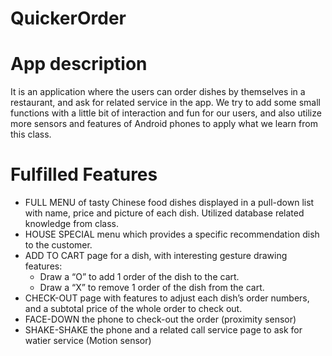 # QuickerOrder

# App description
It is an application where the users can order dishes by themselves in a restaurant, and ask for related service in the app. We try to add some small functions with a little bit of interaction and fun for our users, and also utilize more sensors and features of Android phones to apply what we learn from this class.  
# Fulfilled Features
- FULL MENU of tasty Chinese food dishes displayed in a pull-down list with name, price and picture of each dish. Utilized database related knowledge from class.
- HOUSE SPECIAL menu which provides a specific recommendation dish to the customer.
- ADD TO CART page for a dish, with interesting gesture drawing features:
  - Draw a “O” to add 1 order of the dish to the cart. 
  - Draw a “X” to remove 1 order of the dish from the cart.
- CHECK-OUT page with features to adjust each dish’s order numbers, and a subtotal price of the whole order to check out.
- FACE-DOWN the phone to check-out the order (proximity sensor)
- SHAKE-SHAKE the phone and a related call service page to ask for watier service (Motion sensor)
